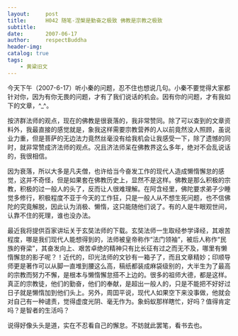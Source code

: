 ```yaml
---
layout:     post
title:      H042 随笔-涅槃是勤奋之极致 佛教是宗教之极致
subtitle:   
date:       2007-06-17
author:     respectBuddha
header-img: 
catalog: true
tags:
    - 黄粱旧文
---
```


今天下午（2007-6-17）听小秦的问题，忍不住也想说几句。小秦不要觉得大家都针对你，因为有你无畏的问题，才有了我们说话的机会。因有你的问题，才有我如下的文章，^_^。

按济群法师的观点，现在的佛教是很衰落的，我非常赞同。除了可以查到的文章资料外，我最直接的感觉就是，象我这样需要宗教营养的人以前竟然没人照顾，虽说业力重，但是菩萨的无边法力竟然丝毫没有给我机会让我感受一下，除了遗憾的同时，就非常赞成济法师的观点。况且济法师呆在佛教界这么多年，绝对不会乱说话的，我很相信。

因为衰落，所以大多是凡夫僧，也许给当今奋发工作的现代人造成懒惰懈怠的感觉，这并不奇怪，但是如果套在佛教历史上，显然不是这样。佛教是那么积极的宗教，积极的过一般人的头了，反而让人很难理解。在阿含经里，佛陀要求弟子少睡觉多修行，积极程度不亚于今天的工作狂，只是一般人从不想生死问题，也不信佛陀的究竟解脱，因此认为消极、懒惰，这只能随他们说了。有的人是牛眼观世间，认靠不住的死理，谁也没办法。

最近我将提供百家讲坛关于玄奘法师的下载。玄奘法师一生取经参学译经，其艰苦程度，哪是我们现代人能想得到的，法师被皇帝称作“法门领袖”，被后人称作“民族的脊梁”，其奋发向上、艰苦卓绝的精神只有比长征有过之而无不及，哪里有懒惰懈怠的影子呢？！近代的，印光法师的文钞有一箱子了，而且文章精妙；印顺导师更是著作可以从脚一直堆到腰这么高，稿纸都装成麻袋级别的，大半生为了最高的宗教而努力不懈，是根本与懒惰懈怠搭不上边的。很多的祖师大德，都是这样。真正的宗教徒，他们的勤奋，他们的奉献，是超出一般人的，只是不能把不好好过日子就是懒惰加到他们头上。另外，周囯平说，现代人如果空下来没事做，他就会对自己有一种谴责，觉得虚度光阴、毫无作为。象蚂蚁那样瞎忙，好吗？值得肯定吗？是智者的生活吗？

说得好像头头是道，实在不忍看自己的懈怠。不妨就此罢笔，看书去也。